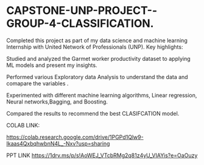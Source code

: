 
# CAPSTONE-UNP-PROJECT--GROUP-4-CLASSIFICATION.

Completed this project as part of my data science and machine learning Internship with United Network of Professionals (UNP). Key highlights:

Studied and analyzed the Garmet worker productivity dataset to applying ML models and present my insights.

Performed various Exploratory data Analysis to understand the data and comapare the variables .

Experimented with different machine learning algorithms, Linear regression, Neural networks,Bagging, and Boosting.

Compared the results to recommend the best CLASIFCATION model.

COLAB LINK:

https://colab.research.google.com/drive/1PGPd1Qlw9-Ikaas4QxbqhwbnN4L_-Nxv?usp=sharing

PPT LINK
https://1drv.ms/p/s!AoWEJ_VTcbRMg2q81z4yU_VIAYis?e=OaOuzy
